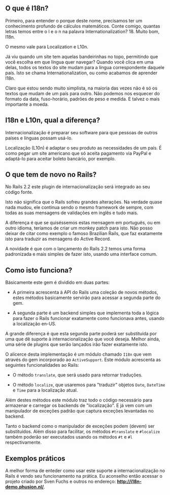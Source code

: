 ## O que é I18n?

Primeiro, para entender o porque deste nome, precisamos ter um conhecimento profundo de cálculos matemáticos. Conte comigo, quantas letras temos entre o I e o n na palavra Internationalization? 18. Muito bom, I18n.

O mesmo vale para Localization e L10n.

Já viu quando um site tem aquelas bandeirinhas no topo, permitindo que você escolha em que língua quer navegar? Quando você clica em uma delas, todos os textos do site mudam para a língua correspondente daquele país. Isto se chama Internationalization, ou como acabamos de aprender I18n.

Claro que estou sendo muito simplista, na maioria das vezes não é só os textos que mudam de um país para outro. Não podemos nos esquecer do formato da data, fuso-horário, padrões de peso e medida. E talvez o mais importante a moeda.

## I18n e L10n, qual a diferença?

Internacionalização é preparar seu software para que pessoas de outros países e línguas possam usá-lo.

Localização (L10n) é adaptar o seu produto as necessidades de um país. É como pegar um site americano que só aceita pagamento via PayPal e adaptá-lo para aceitar boleto bancário, por exemplo.

## O que tem de novo no Rails?

No Rails 2.2 este plugin de internacionalização será integrado ao seu código fonte.

Isto não significa que o Rails sofreu grandes alterações. Na verdade quase nada mudou, ele continua sendo o mesmo framework de sempre, com todas as suas mensagens de validações em inglês e tudo mais.

A diferença é que se quiséssemos estas mensagem em português, ou em outro idioma, teríamos de criar um monkey patch para isto. Não posso deixar de citar como exemplo o famoso Brazilian Rails, que faz exatamente isto para traduzir as mensagens do Active Record.

A novidade é que com o lançamento do Rails 2.2 temos uma forma padronizada e mais simples de fazer isto, usando uma interface comum.

## Como isto funciona?

Básicamente este gem é dividido em duas partes:

* A primeira acrescenta à API do Rails uma coleção de novos métodos, estes métodos basicamente servirão para acessar a segunda parte do gem.

* A segunda parte é um backend simples que implementa toda a lógica para fazer o Rails funcionar exatamente como funcionava antes, usando a localização en-US.

A grande diferença é que esta segunda parte poderá ser substituída por uma que dê suporte à internacionalização que você deseja. Melhor ainda, uma série de plugins que serão lançados irão fazer exatamente isto.

O alicerce desta implementação é um módulo chamado `I18n` que vem através do gem incorporado ao `ActiveSupport`. Este módulo acrescenta as seguintes funcionalidades ao Rails:

* O método `translate`, que será usado para retornar traduções.

* O método `localize`, que usaremos para "traduzir" objetos `Date`, `DateTime` e `Time` para a localização atual.

Além destes métodos este módulo traz todo o código necessário para armazenar e carregar os backends de "localização". E já vem com um manipulador de exceções padrão que captura exceções levantadas no backend.

Tanto o backend como o manipulador de exceções podem (devem) ser substituídos. Além disso para facilitar, os métodos `#translate` e `#localize` também poderão ser executados usando os métodos `#t` e `#l` respectivamente.

## Exemplos práticos

A melhor forma de enteder como usar este suporte a internacionalização no Rails é vendo seu funcionamento na prática. Eu aconselho então acessar o projeto criado por Sven Fuchs e outros no endereço: **http://i18n-demo.phusion.nl/**.
